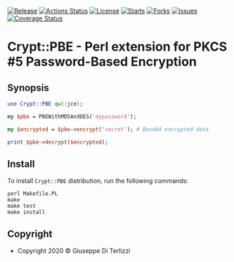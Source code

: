 [![Release](https://img.shields.io/github/release/giterlizzi/perl-Crypt-PBE.svg)](https://github.com/giterlizzi/perl-Crypt-PBE/releases) [![Actions Status](https://github.com/giterlizzi/perl-Crypt-PBE/workflows/linux/badge.svg)](https://github.com/giterlizzi/perl-Crypt-PBE/actions) [![License](https://img.shields.io/github/license/giterlizzi/perl-Crypt-PBE.svg)](https://github.com/giterlizzi/perl-Crypt-PBE) [![Starts](https://img.shields.io/github/stars/giterlizzi/perl-Crypt-PBE.svg)](https://github.com/giterlizzi/perl-Crypt-PBE) [![Forks](https://img.shields.io/github/forks/giterlizzi/perl-Crypt-PBE.svg)](https://github.com/giterlizzi/perl-Crypt-PBE) [![Issues](https://img.shields.io/github/issues/giterlizzi/perl-Crypt-PBE.svg)](https://github.com/giterlizzi/perl-Crypt-PBE/issues) [![Coverage Status](https://coveralls.io/repos/github/giterlizzi/perl-Crypt-PBE/badge.svg)](https://coveralls.io/github/giterlizzi/perl-Crypt-PBE)

# Crypt::PBE - Perl extension for PKCS #5 Password-Based Encryption

## Synopsis

```.pl
use Crypt::PBE qw(:jce);

my $pbe = PBEWithMD5AndDES('mypassword');

my $encrypted = $pbe->encrypt('secret'); # Base64 encrypted data

print $pbe->decrypt($encrypted);
```

## Install

To install `Crypt::PBE` distribution, run the following commands:

    perl Makefile.PL
    make
    make test
    make install

## Copyright

 - Copyright 2020 © Giuseppe Di Terlizzi
